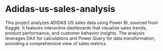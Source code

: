 # Adidas-us-sales-analysis
This project analyzes ADIDAS US sales data using Power BI, sourced from Kaggle. It features interactive dashboards that visualize sales trends, product performance, and customer behavior insights. The analysis leverages DAX for calculations and Power Query for data transformation, providing a comprehensive view of sales metrics.
